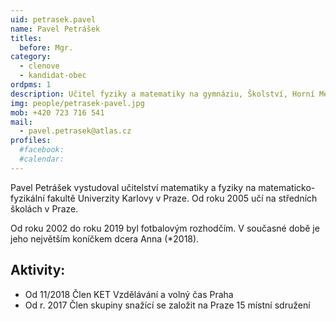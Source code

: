```yaml
---
uid: petrasek.pavel
name: Pavel Petrášek
titles:
  before: Mgr.
category:
  - clenove
  - kandidat-obec
ordpms: 1
description: Učitel fyziky a matematiky na gymnáziu, Školství, Horní Měcholupy
img: people/petrasek-pavel.jpg
mob: +420 723 716 541
mail:
  - pavel.petrasek@atlas.cz 
profiles:
  #facebook:
  #calendar: 
---
```


Pavel Petrášek vystudoval učitelství matematiky a fyziky na matematicko-fyzikální fakultě Univerzity Karlovy v Praze. Od roku 2005 učí na středních školách v Praze.

Od roku 2002 do roku 2019 byl fotbalovým rozhodčím. V současné době je jeho největším koníčkem dcera Anna (*2018).

## Aktivity:
- Od 11/2018 Člen KET Vzdělávání a volný čas Praha
- Od r. 2017 Člen skupiny snažící se založit na Praze 15 místní sdružení
